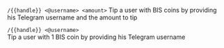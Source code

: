 
`/{{handle}} <@username> <amount>`
Tip a user with BIS coins by providing his Telegram username and the amount to tip
    
`/{{handle}} <@username>`  
Tip a user with 1 BIS coin by providing his Telegram username